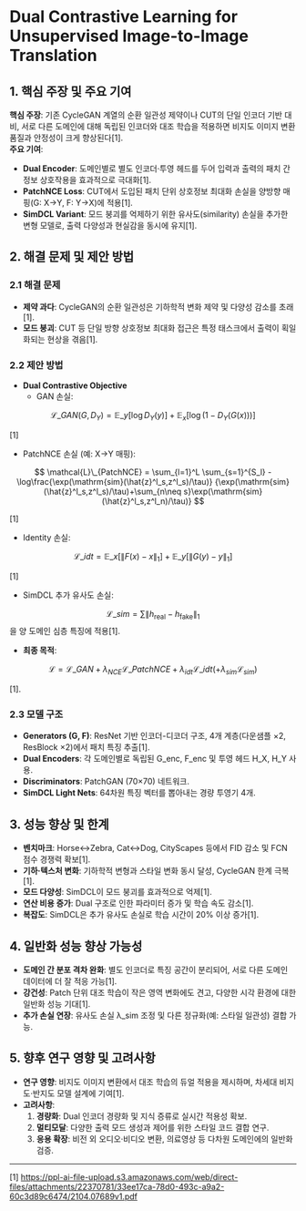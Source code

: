 # Dual Contrastive Learning for Unsupervised Image-to-Image Translation

## 1. 핵심 주장 및 주요 기여  
**핵심 주장**: 기존 CycleGAN 계열의 순환 일관성 제약이나 CUT의 단일 인코더 기반 대비, 서로 다른 도메인에 대해 독립된 인코더와 대조 학습을 적용하면 비지도 이미지 변환 품질과 안정성이 크게 향상된다[1].  
**주요 기여**:  
- **Dual Encoder**: 도메인별로 별도 인코더·투영 헤드를 두어 입력과 출력의 패치 간 정보 상호작용을 효과적으로 극대화[1].  
- **PatchNCE Loss**: CUT에서 도입된 패치 단위 상호정보 최대화 손실을 양방향 매핑(G: X→Y, F: Y→X)에 적용[1].  
- **SimDCL Variant**: 모드 붕괴를 억제하기 위한 유사도(similarity) 손실을 추가한 변형 모델로, 출력 다양성과 현실감을 동시에 유지[1].  

## 2. 해결 문제 및 제안 방법  
### 2.1 해결 문제  
- **제약 과다**: CycleGAN의 순환 일관성은 기하학적 변화 제약 및 다양성 감소를 초래[1].  
- **모드 붕괴**: CUT 등 단일 방향 상호정보 최대화 접근은 특정 태스크에서 출력이 획일화되는 현상을 겪음[1].  

### 2.2 제안 방법  
- **Dual Contrastive Objective**  
  - GAN 손실:
  
$$ \mathcal{L}\_{GAN}(G,D_Y)= \mathbb{E}\_{y}[\log D_Y(y)]+\mathbb{E}_{x}[\log(1-D_Y(G(x)))]$$

[1]
    
  - PatchNCE 손실 (예: X→Y 매핑):

$$
      \mathcal{L}\_{PatchNCE} = \sum_{l=1}^L \sum_{s=1}^{S_l} -\log\frac{\exp(\mathrm{sim}(\hat{z}^l_s,z^l_s)/\tau)}
      {\exp(\mathrm{sim}(\hat{z}^l_s,z^l_s)/\tau)+\sum_{n\neq s}\exp(\mathrm{sim}(\hat{z}^l_s,z^l_n)/\tau)}
$$

[1]  
  - Identity 손실:

$$ \mathcal{L}\_{idt} = \mathbb{E}\_{x}[\|F(x)-x\|_1] + \mathbb{E}\_{y}[\|G(y)-y\|_1]$$

[1]  
  - SimDCL 추가 유사도 손실:

$$\mathcal{L}\_{sim} = \sum \|h_{\mathrm{real}} - h_{\mathrm{fake}}\|_1$$ 을 양 도메인 심층 특징에 적용[1].


- **최종 목적**:

$$\mathcal{L} = \mathcal{L}\_{GAN} + \lambda_{NCE}\mathcal{L}\_{PatchNCE} + \lambda_{idt}\mathcal{L}\_{idt} (+ \lambda_{sim}\mathcal{L}_{sim})$$

[1].  

### 2.3 모델 구조  
- **Generators (G, F)**: ResNet 기반 인코더-디코더 구조, 4개 계층(다운샘플 ×2, ResBlock ×2)에서 패치 특징 추출[1].  
- **Dual Encoders**: 각 도메인별로 독립된 G_enc, F_enc 및 투영 헤드 H_X, H_Y 사용.  
- **Discriminators**: PatchGAN (70×70) 네트워크.  
- **SimDCL Light Nets**: 64차원 특징 벡터를 뽑아내는 경량 투영기 4개.  

## 3. 성능 향상 및 한계  
- **벤치마크**: Horse↔Zebra, Cat↔Dog, CityScapes 등에서 FID 감소 및 FCN 점수 경쟁력 확보[1].  
- **기하·텍스처 변화**: 기하학적 변형과 스타일 변화 동시 달성, CycleGAN 한계 극복[1].  
- **모드 다양성**: SimDCL이 모드 붕괴를 효과적으로 억제[1].  
- **연산 비용 증가**: Dual 구조로 인한 파라미터 증가 및 학습 속도 감소[1].  
- **복잡도**: SimDCL은 추가 유사도 손실로 학습 시간이 20% 이상 증가[1].  

## 4. 일반화 성능 향상 가능성  
- **도메인 간 분포 격차 완화**: 별도 인코더로 특징 공간이 분리되어, 서로 다른 도메인 데이터에 더 잘 적응 가능[1].  
- **강건성**: Patch 단위 대조 학습이 작은 영역 변화에도 견고, 다양한 시각 환경에 대한 일반화 성능 기대[1].  
- **추가 손실 연장**: 유사도 손실 λ_sim 조정 및 다른 정규화(예: 스타일 일관성) 결합 가능.  

## 5. 향후 연구 영향 및 고려사항  
- **연구 영향**: 비지도 이미지 변환에서 대조 학습의 듀얼 적용을 제시하며, 차세대 비지도·반지도 모델 설계에 기여[1].  
- **고려사항**:  
  1. **경량화**: Dual 인코더 경량화 및 지식 증류로 실시간 적용성 확보.  
  2. **멀티모달**: 다양한 출력 모드 생성과 제어를 위한 스타일 코드 결합 연구.  
  3. **응용 확장**: 비전 외 오디오·비디오 변환, 의료영상 등 다차원 도메인에의 일반화 검증.  

---

[1] https://ppl-ai-file-upload.s3.amazonaws.com/web/direct-files/attachments/22370781/33ee17ca-78d0-493c-a9a2-60c3d89c6474/2104.07689v1.pdf

